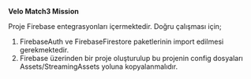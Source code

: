 **Velo Match3 Mission**

Proje Firebase entegrasyonları içermektedir. Doğru çalışması için;
1. FirebaseAuth ve FirebaseFirestore paketlerinin import edilmesi gerekmektedir.
2. Firebase üzerinden bir proje oluşturulup bu projenin config dosyaları Assets/StreamingAssets yoluna kopyalanmalıdır.